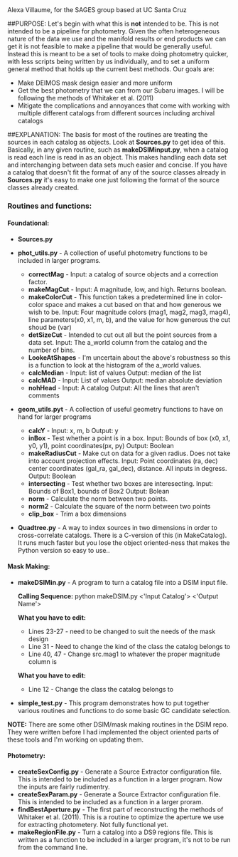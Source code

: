 ##
Alexa Villaume, for the SAGES group based at UC Santa Cruz

##PURPOSE:
Let's begin with what this is **not** intended to be. This is not intended to be a pipeline for photometry. Given the often heterogeneous nature of
the data we use and the manifold results or end products we can get it is not feasible to make a pipeline that would be generally useful. Instead
this is meant to be a set of tools to make doing photometry quicker, with less scripts being written by us individually, and to set a uniform
general method that holds up the current best methods. Our goals are:
* Make DEIMOS mask design easier and more uniform
* Get the best photometry that we can from our Subaru images. I will be following the methods of Whitaker et al. (2011)
* Mitigate the complications and annoyances that come with working with multiple different catalogs from different sources including archival
  catalogs 


##EXPLANATION:
The basis for most of the routines are treating the sources in each catalog as objects. Look at **Sources.py** to get idea of this. Basically, in
any given routine, such as **makeDSIMinput.py**, when a catalog is read each line is read in as an object. This makes handling each data set and
interchanging between data sets much easier and concise. If you have a catalog that doesn't fit the format of any of the source classes already in
**Sources.py** it's easy to make one just following the format of the source classes already created.


### Routines and functions:

#### Foundational:

* **Sources.py**

* **phot_utils.py** - A collection of useful photometry functions to be included in larger programs.
    * **correctMag** - Input: a catalog of source objects and a correction factor.
    * **makeMagCut** - Input: A magnitude, low, and high. Returns boolean.
    * **makeColorCut** - This function takes a predetermined line in color-color space and makes a cut based on that and how generous we wish to
      be. Input: Four magnitude colors (mag1, mag2, mag3, mag4), line parameters(x0, x1, m, b), and the value for how generous the cut shoud be (var)
    * **detSizeCut** - Intended to cut out all but the point sources from a data set. Input: The a_world column from the catalog and the number of
      bins.
    * **LookeAtShapes** - I'm uncertain about the above's robustness so this is a function to look at the histogram of the a_world values. 
    * **calcMedian** - Input: list of values Output: median of the list 
    * **calcMAD** - Input: List of values Output: median absolute deviation
    * **nohHead** -  Input: A catalog Output: All the lines that aren't comments

* **geom_utils.pyt** - A collection of useful geometry functions to have on hand for larger programs
    * **calcY** - Input: x, m, b Output: y
    * **inBox** - Test whether a point is in a box. Input: Bounds of box (x0, x1, y0, y1), point coordinates(px, py) Output: Boolean
    * **makeRadiusCut** - Make cut on data for a given radius. Does not take into account projection effects. Input: Point coordinates (ra, dec) center coordinates (gal_ra, gal_dec), distance. All inputs in degress. Output: Boolean
    * **intersecting** - Test whether two boxes are interesecting. Input: Bounds of Box1, bounds of Box2 Output: Bolean 
    * **norm** - Calculate the norm between two points.
    * **norm2** - Calculate the square of the norm between two points
    * **clip_box** - Trim a box dimensions 

* **Quadtree.py** - A way to index sources in two dimensions in order to cross-correlate catalogs. There is a C-version of this (in MakeCatalog). It
  runs much faster but you lose the object oriented-ness that makes the Python version so easy to use.. 

#### Mask Making:

* **makeDSIMin.py** - A program to turn a catalog file into a DSIM input file.

    **Calling Sequence:** python makeDSIM.py <'Input Catalog'> <'Output Name'>

    **What you have to edit:** 
    * Lines 23-27 - need to be changed to suit the needs of the mask design
    * Line 31 - Need to change the kind of the class the catalog belongs to
    * Line 40, 47 - Change src.mag1 to whatever the proper magnitude column is


  **What you have to edit:**
  * Line 12 - Change the class the catalog belongs to

* **simple_test.py** - This program demonstrates how to put together various routines and functions to do some basic GC candidate selection. 

**NOTE:** There are some other DSIM/mask making routines in the DSIM repo. They were written before I had implemented the object oriented parts of
  these tools and I'm working on updating them.


#### Photometry:

* **createSexConfig.py** - Generate a Source Extractor configuration file. This is intended to be included as a function in a larger program. Now the
  inputs are fairly rudimentry.
* **createSexParam.py** - Generate a Source Extractor configuration file. This is intended to be included as a function in a larger proram.
* **findBestAperture.py** - The first part of reconstructing the methods of Whitaker et al. (2011). This is a routine to optimize the aperture we use
  for extracting photometery. Not fully functional yet.
* **makeRegionFile.py** - Turn a catalog into a DS9 regions file. This is written as a function to be included in a larger program, it's not to be run
  from the command line.
